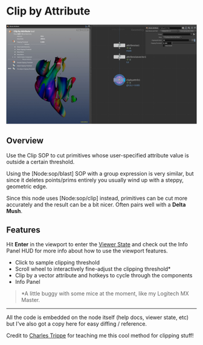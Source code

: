 # Clip by Attribute

![Cover Photo](https://github.com/jamesrobinsonvfx/clipbyattrib/blob/main/houdini/help/images/clipbyattrib-cover-resized.jpg)

## Overview
Use the Clip SOP to cut primitives whose user-specified attribute value is outside a certain threshold.

Using the [Node:sop/blast] SOP with a group expression is very similar, but since it deletes
points/prims entirely you usually wind up with a steppy, geometric edge.

Since this node uses [Node:sop/clip] instead, primitives can be cut more accurately
and the result can be a bit nicer. Often pairs well with a **Delta Mush**.

## Features

Hit **Enter** in the viewport to enter the [Viewer
State](https://www.sidefx.com/docs/houdini/hom/python_states.html) and check out
the Info Panel HUD for more info about how to use the viewport features.

* Click to sample clipping threshold
* Scroll wheel to interactively fine-adjust the clipping threshold*
* Clip by a vector attribute and hotkeys to cycle through the components
* Info Panel

> *A little buggy with some mice at the moment, like my Logitech MX Master.

---

All the code is embedded on the node itself (help docs, viewer state, etc) but
I've also got a copy here for easy diffing / reference.

Credit to [Charles Trippe](http://vimeo.com/charlestrippe) for teaching me this
cool method for clipping stuff!
